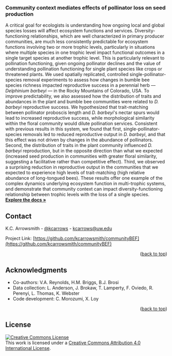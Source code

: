 <h3 align="left">Community context mediates effects of pollinator loss on seed production</h3>

  <p align="left">
A critical goal for ecologists is understanding how ongoing local and global species losses will affect ecosystem functions and services. Diversity-functioning relationships, which are well characterized in primary producer communities, are much less consistently predictable for ecosystem functions involving two or more trophic levels, particularly in situations where multiple species in one trophic level impact functional outcomes in a single target species at another trophic level. This is particularly relevant to pollination functioning, given ongoing pollinator declines and the value of understanding pollination functioning for single plant species like crops or threatened plants. We used spatially replicated, controlled single-pollinator-species removal experiments to assess how changes in bumble bee species richness impacted reproductive success in a perennial herb –– <em>Delphinium barbeyi</em> –– in the Rocky Mountains of Colorado, USA. To improve predictability, we also assessed how the distribution of traits and abundances in the plant and bumble bee communities were related to <em>D. barbeyi</em> reproductive success. We hypothesized that trait-matching between pollinator proboscis length and <em>D. barbeyi</em>'s nectar spurs would lead to increased reproductive success, while morphological similarity within the floral community would dilute pollination services. Consistent with previous results in this system, we found that first, single-pollinator-species removals led to reduced reproductive output in <em>D. barbeyi</em>, and that this effect was not driven by changes in the abundance of pollinators. Second, the distribution of traits in the plant community influenced <em>D. barbeyi</em> reproduction, but in the opposite direction than what we expected (increased seed production in communities with greater floral similarity, suggesting a facilitative rather than competitive effect). Third, we observed a surprising reduction in reproductive output in the communities that we expected to experience high levels of trait-matching (high relative abundance of long-tongued bees). These results offer one example of the complex dynamics underlying ecosystem function in multi-trophic systems, and demonstrate that community context can impact diversity-functioning relationship between trophic levels with the loss of a single species. 
    <br />
    <a href="https://github.com/kcarrowsmith/communityBEF"><strong>Explore the docs »</strong></a>
  </p>
</div>




## Contact

K.C. Arrowsmith - [@kcarrows](https://twitter.com/kcarrows) - kcarrows@uw.edu

Project Link: [https://github.com/kcarrowsmith/communityBEF](https://github.com/kcarrowsmith/communityBEF)

<p align="right">(<a href="#top">back to top</a>)</p>




## Acknowledgments

* Co-authors: V.A. Reynolds, H.M. Briggs, B.J. Brosi
* Data collection: L. Anderson, J. Brokaw, T. Lamperty, F. Oviedo, R. Perenyi, L. Thomas, K. Webster
* Code development: C. Morozumi, X. Loy

<p align="right">(<a href="#top">back to top</a>)</p>




## License

<a rel="license" href="http://creativecommons.org/licenses/by/4.0/"><img alt="Creative Commons License" style="border-width:0" src="https://i.creativecommons.org/l/by/4.0/88x31.png" /></a><br />This work is licensed under a <a rel="license" href="http://creativecommons.org/licenses/by/4.0/">Creative Commons Attribution 4.0 International License</a>.
